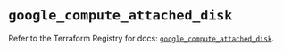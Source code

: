 # `google_compute_attached_disk`

Refer to the Terraform Registry for docs: [`google_compute_attached_disk`](https://registry.terraform.io/providers/hashicorp/google/6.1.0/docs/resources/compute_attached_disk).
